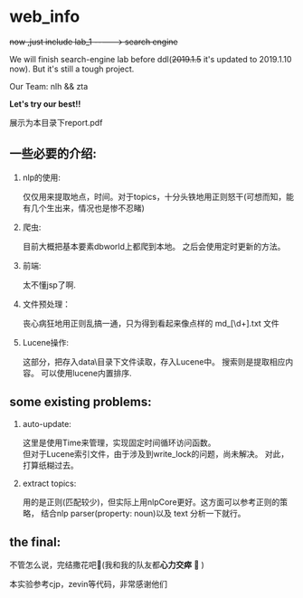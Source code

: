 # web_info



~~now ,just include lab_1 ----->  search engine~~


  We will finish search-engine lab before ddl(~~2019.1.5~~ it's updated to 2019.1.10 now).  But it's still a tough project.
  
  Our Team:
          nlh && zta    
  
  **Let's try our best!!**
  
  展示为本目录下report.pdf

## 一些必要的介绍:

 1. nlp的使用:
 
    仅仅用来提取地点，时间。对于topics，十分头铁地用正则怒干(可想而知，能有几个生出来，情况也是惨不忍睹)
 
 2. 爬虫:
    
    目前大概把基本要素dbworld上都爬到本地。   之后会使用定时更新的方法。
    
 3. 前端:
    
    太不懂jsp了啊.
    
 4. 文件预处理：
    
    丧心病狂地用正则乱搞一通，只为得到看起来像点样的 md_[\\d+].txt 文件
    
 5. Lucene操作:
    
    这部分，把存入data\\目录下文件读取，存入Lucene中。 搜索则是提取相应内容。 可以使用lucene内置排序.

## some existing problems:
  
 1. auto-update:
    
    这里是使用Time来管理，实现固定时间循环访问函数。  
    但对于Lucene索引文件，由于涉及到write_lock的问题，尚未解决。 对此，打算纸糊过去。  
    
 2. extract topics:
    
    用的是正则(匹配较少)，但实际上用nlpCore更好。这方面可以参考正则的策略， 结合nlp parser(property: noun)以及 text 分析一下就行。
   
 ## the final:
 
  不管怎么说，完结撒花吧:tada:(我和我的队友都**心力交瘁** :pray: )
    
  本实验参考cjp，zevin等代码，非常感谢他们
 
